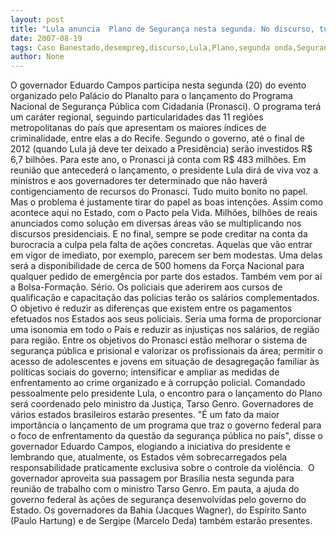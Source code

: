 ```yaml
---
layout: post
title: "Lula anuncia  Plano de Segurança nesta segunda. No discurso, tudo é sempre muito bom"
date: 2007-08-19
tags: Caso Banestado,desempreg,discurso,Lula,Plano,segunda onda,Segurança
author: None
---
```

O governador Eduardo Campos participa nesta segunda (20) do evento organizado pelo Pal&aacute;cio do Planalto para o lan&ccedil;amento do Programa Nacional de Seguran&ccedil;a P&uacute;blica com Cidadania (Pronasci). 
O programa ter&aacute; um car&aacute;ter regional, seguindo particularidades das 11 regi&otilde;es metropolitanas do pa&iacute;s que apresentam os maiores &iacute;ndices de criminalidade, entre elas a do Recife. Segundo o governo, at&eacute; o final de 2012 (quando Lula j&aacute; deve ter deixado a Presid&ecirc;ncia) ser&atilde;o investidos R$ 6,7 bilh&otilde;es. Para este ano, o Pronasci j&aacute; conta com R$ 483 milh&otilde;es. 
Em reuni&atilde;o que anteceder&aacute; o lan&ccedil;amento, o presidente Lula dir&aacute; de viva voz a ministros e aos governadores ter determinado que n&atilde;o haver&aacute; contigenciamento de recursos do Pronasci. 
Tudo muito bonito no papel. Mas o problema &eacute; justamente tirar do papel as boas inten&ccedil;&otilde;es. Assim como acontece aqui no Estado, com o Pacto pela Vida. 
Milh&otilde;es, bilh&otilde;es de reais anunciados como solu&ccedil;&atilde;o em diversas &aacute;reas v&atilde;o se multiplicando nos discursos presidenciais. E no final, sempre se pode creditar na conta da burocracia a culpa pela falta de a&ccedil;&otilde;es concretas. 
Aquelas que v&atilde;o entrar em vigor de imediato, por exemplo, parecem ser bem modestas. Uma delas ser&aacute; a disponibilidade de cerca de 500 homens da For&ccedil;a Nacional para qualquer pedido de emerg&ecirc;ncia por parte dos estados. 
Tamb&eacute;m vem por a&iacute; a Bolsa-Forma&ccedil;&atilde;o. S&eacute;rio. Os policiais que aderirem aos cursos de qualifica&ccedil;&atilde;o e capacita&ccedil;&atilde;o das pol&iacute;cias ter&atilde;o os sal&aacute;rios complementados. 
O objetivo &eacute; reduzir as diferen&ccedil;as que existem entre os pagamentos efetuados nos Estados aos seus policiais. Seria uma forma de proporcionar uma isonomia em todo o Pa&iacute;s e reduzir as injusti&ccedil;as nos sal&aacute;rios, de regi&atilde;o para regi&atilde;o. 
Entre os objetivos do Pronasci est&atilde;o melhorar o sistema de seguran&ccedil;a p&uacute;blica e prisional e valorizar os profissionais da &aacute;rea; permitir o acesso de adolescentes e jovens em situa&ccedil;&atilde;o de desagrega&ccedil;&atilde;o familiar &agrave;s pol&iacute;ticas sociais do governo; intensificar e ampliar as medidas de enfrentamento ao crime organizado e &agrave; corrup&ccedil;&atilde;o policial. 
Comandado pessoalmente pelo presidente Lula, o encontro para o lan&ccedil;amento do Plano ser&aacute; coordenado pelo ministro da Justi&ccedil;a, Tarso Genro. Governadores de v&aacute;rios estados brasileiros estar&atilde;o presentes. 
&quot;&Eacute; um fato da maior import&acirc;ncia o lan&ccedil;amento de um programa que traz o governo federal para o foco de enfrentamento da quest&atilde;o da seguran&ccedil;a p&uacute;blica no pa&iacute;s&quot;, disse o governador Eduardo Campos, elogiando a iniciativa do presidente e lembrando que, atualmente, os Estados&nbsp;v&ecirc;m sobrecarregados&nbsp;pela responsabilidade praticamente exclusiva sobre o controle da viol&ecirc;ncia.&nbsp;
O governador aproveita sua passagem por Bras&iacute;lia nesta segunda para reuni&atilde;o de trabalho com o ministro Tarso Genro. Em pauta, a ajuda do governo federal &agrave;s a&ccedil;&otilde;es de seguran&ccedil;a desenvolvidas pelo governo do Estado. Os governadores da Bahia (Jacques Wagner), do Esp&iacute;rito Santo (Paulo Hartung) e de Sergipe (Marcelo Deda) tamb&eacute;m estar&atilde;o presentes. 